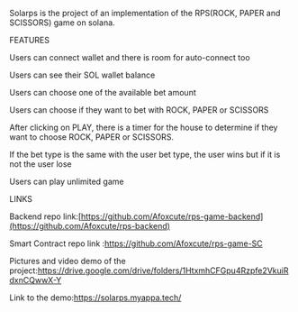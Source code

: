 Solarps is the project of an implementation of the RPS(ROCK, PAPER and SCISSORS) game on solana.

FEATURES

Users can connect wallet and there is room for auto-connect too 

Users can see their SOL wallet balance

Users can choose one of the available bet amount

Users can choose if they want to bet with ROCK, PAPER or SCISSORS

After clicking on PLAY, there is a timer for the house to determine if they want to choose ROCK, PAPER or SCISSORS.

If the bet type is the same with the user bet type, the user wins but if it is not the user lose

Users can play unlimited game

   LINKS
   
   Backend repo link:[https://github.com/Afoxcute/rps-game-backend](https://github.com/Afoxcute/rps-backend)

   
   Smart Contract repo link :https://github.com/Afoxcute/rps-game-SC

   
   Pictures and video demo of the project:https://drive.google.com/drive/folders/1HtxmhCFGpu4Rzpfe2VkuiRdxnCQwwX-Y

   Link to the demo:https://solarps.myappa.tech/
